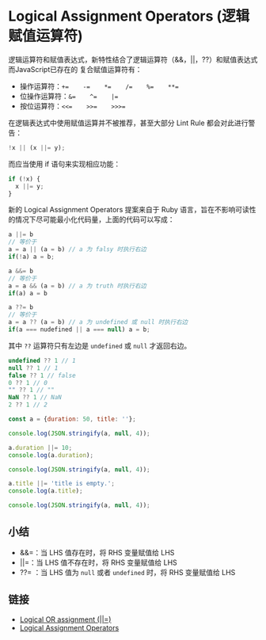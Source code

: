# Logical Assignment Operators (逻辑赋值运算符)

逻辑运算符和赋值表达式，新特性结合了逻辑运算符（&&，||，??）和赋值表达式而JavaScript已存在的 复合赋值运算符有：

- 操作运算符：`+=    -=    *=    /=    %=    **=`
- 位操作运算符：`&=    ^=    |=`
- 按位运算符：`<<=    >>=    >>>=`

在逻辑表达式中使用赋值运算并不被推荐，甚至大部分 Lint Rule 都会对此进行警告：

```js
!x || (x ||= y);
```

而应当使用 if 语句来实现相应功能：

```js
if (!x) {
  x ||= y;
}
```

新的 Logical Assignment Operators 提案来自于 Ruby 语言，旨在不影响可读性的情况下尽可能最小化代码量，上面的代码可以写成：

```js
a ||= b
// 等价于
a = a || (a = b) // a 为 falsy 时执行右边
if(!a) a = b;

a &&= b
// 等价于
a = a && (a = b) // a 为 truth 时执行右边
if(a) a = b

a ??= b
// 等价于
a = a ?? (a = b) // a 为 undefined 或 null 时执行右边
if(a === nudefined || a === null) a = b;
```

其中 `??` 运算符只有左边是 `undefined` 或 `null` 才返回右边。

```js
undefined ?? 1 // 1
null ?? 1 // 1
false ?? 1 // false
0 ?? 1 // 0
"" ?? 1 // ""
NaN ?? 1 // NaN
2 ?? 1 // 2
```

```js
const a = {duration: 50, title: ''};

console.log(JSON.stringify(a, null, 4));

a.duration ||= 10;
console.log(a.duration);

console.log(JSON.stringify(a, null, 4));

a.title ||= 'title is empty.';
console.log(a.title);

console.log(JSON.stringify(a, null, 4));
```

## 小结

- &&=：当 LHS 值存在时，将 RHS 变量赋值给 LHS
- ||=：当 LHS 值不存在时，将 RHS 变量赋值给 LHS
- ??= ：当 LHS 值为 `null` 或者 `undefined` 时，将 RHS 变量赋值给 LHS

## 链接

- [Logical OR assignment (||=)](https://developer.mozilla.org/en-US/docs/Web/JavaScript/Reference/Operators/Logical_OR_assignment)
- [Logical Assignment Operators](https://tc39.es/proposal-logical-assignment/#sec-assignment-operators)
